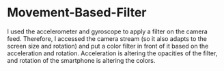 # Movement-Based-Filter
I used the accelerometer and gyroscope to apply a filter on the camera feed. Therefore, I accessed the camera stream (so it also adapts to the screen size and rotation) and put a color filter in front of it based on the acceleration and rotation.
Acceleration is altering the opacities of the filter, and rotation of the smartphone is altering the colors.

